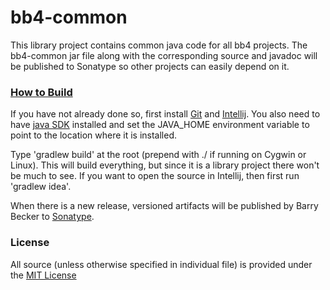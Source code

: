 # bb4-common
This library project contains common java code for all bb4 projects.
The bb4-common jar file along with the corresponding source and javadoc will be published to Sonatype so other projects can easily depend on it.

### [How to Build](https://github.com/barrybecker4/bb4-common/wiki/Building-bb4-Projects)
If you have not already done so, first install [Git](http://git-scm.com/) and [Intellij](http://www.jetbrains.com/idea/). You also need to have [java SDK](http://www.oracle.com/technetwork/java/javase/downloads/index.html) installed and set the JAVA_HOME environment variable to point to the location where it is installed.

Type 'gradlew build' at the root (prepend with ./ if running on Cygwin or Linux). This will build everything, but since it is a library project there won't be much to see. If you want to open the source in Intellij, then first run 'gradlew idea'.

When there is a new release, versioned artifacts will be published by Barry Becker to [Sonatype](https://oss.sonatype.org).

### License
All source (unless otherwise specified in individual file) is provided under the [MIT License](http://www.opensource.org/licenses/MIT)



